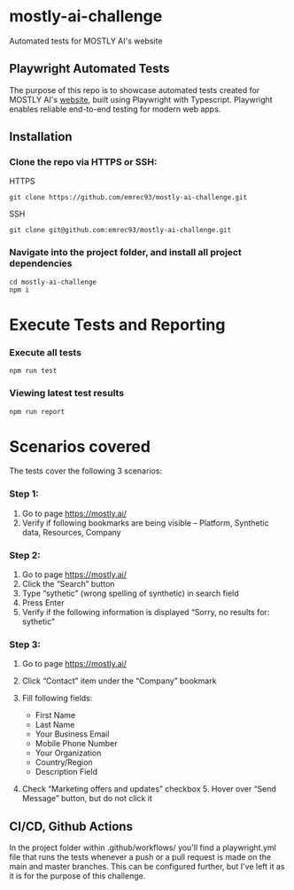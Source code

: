 # mostly-ai-challenge

Automated tests for MOSTLY AI's website

## Playwright Automated Tests

The purpose of this repo is to showcase automated tests created for MOSTLY AI's [website](https://mostly.ai/), built using Playwright with Typescript. Playwright enables reliable end-to-end testing for modern web apps.

## Installation

### Clone the repo via HTTPS or SSH:

HTTPS

```
git clone https://github.com/emrec93/mostly-ai-challenge.git
```

SSH

```
git clone git@github.com:emrec93/mostly-ai-challenge.git
```

### Navigate into the project folder, and install all project dependencies

```
cd mostly-ai-challenge
npm i
```

# Execute Tests and Reporting

### Execute all tests

```
npm run test
```

### Viewing latest test results

```
npm run report
```

# Scenarios covered

The tests cover the following 3 scenarios:

### Step 1:

1. Go to page https://mostly.ai/
2. Verify if following bookmarks are being visible – Platform, Synthetic data, Resources,
   Company

### Step 2:

1. Go to page https://mostly.ai/
2. Click the “Search” button
3. Type “sythetic” (wrong spelling of synthetic) in search field
4. Press Enter
5. Verify if the following information is displayed “Sorry, no results for: sythetic”

### Step 3:

1. Go to page https://mostly.ai/
2. Click “Contact” item under the “Company” bookmark
3. Fill following fields:

   - First Name
   - Last Name
   - Your Business Email
   - Mobile Phone Number
   - Your Organization
   - Country/Region
   - Description Field

4. Check “Marketing offers and updates” checkbox 5. Hover over “Send Message” button, but do not click it

## CI/CD, Github Actions

In the project folder within .github/workflows/ you'll find a playwright.yml file that runs the tests whenever a push or a pull request is made on the main and master branches. This can be configured further, but I've left it as it is for the purpose of this challenge.
